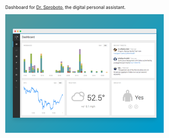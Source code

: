 Dashboard for [Dr. Sproboto](//github.com/spro/drsproboto), the digital personal assistant.

![preview](https://github.com/spro/drsproboto-dashboard/blob/master/screenshots/drsproboto-dashboard-20140622@2x.png?raw=true)

